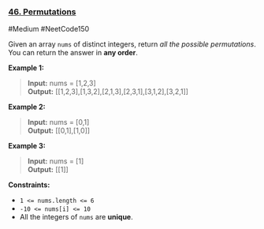 ### [46. Permutations](https://leetcode.com/problems/permutations/)

#Medium #NeetCode150

Given an array `nums` of distinct integers, return _all the possible permutations_. You can return the answer in **any order**.

**Example 1:**

> **Input:** nums = \[1,2,3\]  
> **Output:** \[\[1,2,3\],\[1,3,2\],\[2,1,3\],\[2,3,1\],\[3,1,2\],\[3,2,1\]\]

**Example 2:**

> **Input:** nums = \[0,1\]  
> **Output:** \[\[0,1\],\[1,0\]\]

**Example 3:**

> **Input:** nums = \[1\]  
> **Output:** \[\[1\]\]

**Constraints:**

- `1 <= nums.length <= 6`
- `-10 <= nums[i] <= 10`
- All the integers of `nums` are **unique**.
